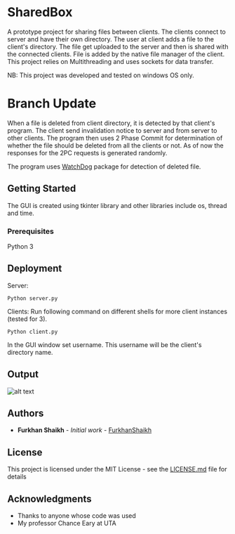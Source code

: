 # SharedBox

A prototype project for sharing files between clients. The clients connect to server and have their own directory. The user at client adds a file to the client's directory. The file get uploaded to the server and then is shared with the connected clients. File is added by the native file manager of the client. This project relies on Multithreading and uses sockets for data transfer.

NB: This project was developed and tested on windows OS only.

# Branch Update
When a file is deleted from client directory, it is detected by that client's program. The client send invalidation notice to server and from server to other clients. The program then uses 2 Phase Commit for determination of whether the file should be deleted from all the clients or not. As of now the responses for the 2PC requests is generated randomly.

The program uses [WatchDog](https://github.com/gorakhargosh/watchdog) package for detection of deleted file.

## Getting Started

The GUI is created using tkinter library and other libraries include os, thread and time.

### Prerequisites

Python 3

## Deployment

Server:
```
Python server.py
```

Clients:
Run following command on different shells for more client instances (tested for 3).
```
Python client.py
```
In the GUI window set username. This username will be the client's directory name.

## Output

![alt text](blob/CheckdeletedFile/deleted_output.png)

## Authors

* **Furkhan Shaikh** - *Initial work* - [FurkhanShaikh](https://github.com/FurkhanShaikh)

## License

This project is licensed under the MIT License - see the [LICENSE.md](LICENSE.md) file for details

## Acknowledgments

* Thanks to anyone whose code was used
* My professor Chance Eary at UTA

